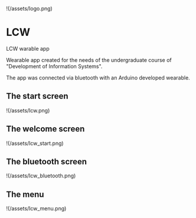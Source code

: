!(/assets/logo.png)
# LCW
LCW warable app

Wearable app created for the needs of the undergraduate course of "Development of Information Systems".

The app was connected via bluetooth with an Arduino developed wearable.

## The start screen

!(/assets/lcw.png)


## The welcome screen

!(/assets/lcw_start.png)


## The bluetooth screen


!(/assets/lcw_bluetooth.png)


## The menu

!(/assets/lcw_menu.png)
